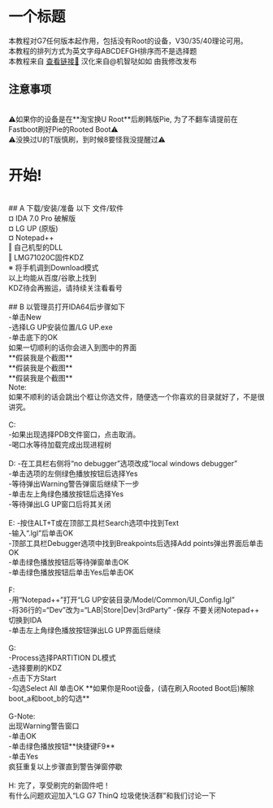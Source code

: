 # 一个标题
本教程对G7任何版本起作用，包括没有Root的设备，V30/35/40理论可用。 <br />
本教程的排列方式为英文字母ABCDEFGH排序而不是选择题 <br />
本教程来自 [查看链接🔗](https://forum.xda-developers.com/lg-g7-thinq/how-to/tutorial-install-korean-pie-kdz-g7-t3892700)  汉化来自@机智哒如如 由我修改发布 <br />
## 注意事项
 <br />
⚠如果你的设备是在**淘宝换U Root**后刷韩版Pie, 为了不翻车请提前在Fastboot刷好Pie的Rooted Boot⚠ <br />
⚠没换过U的T版慎刷，到时候8要怪我没提醒过⚠ <br />

# 开始!
<br />
## A
下载/安装/准备 以下 文件/软件 <br />
¤ IDA 7.0 Pro 破解版 <br />
¤ LG UP (原版) <br />
¤ Notepad++ <br />
‖ 自己机型的DLL <br />
‖ LMG71020C固件KDZ <br />
※ 将手机调到Download模式 <br />
以上均能从百度/谷歌上找到 <br />
KDZ待会再搬运，请持续关注看看号 <br />
 <br />
## B
以管理员打开IDA64后步骤如下 <br />
-单击New <br />
-选择LG UP安装位置/LG UP.exe <br />
-单击底下的OK <br />
如果一切顺利的话你会进入到图中的界面 <br />
**假装我是个截图** <br />
**假装我是个截图** <br />
**假装我是个截图** <br />
Note: <br />
如果不顺利的话会跳出个框让你选文件，随便选一个你喜欢的目录就好了，不是很讲究。 <br />
 <br />
C: <br />
-如果出现选择PDB文件窗口，点击取消。 <br />
-喝口水等待加载完成出现进程树 <br />
 <br />
D:
-在工具栏右侧将“no debugger”选项改成“local windows debugger” <br />
-单击选项的左侧绿色播放按钮后选择Yes <br />
-等待弹出Warning警告弹窗后继续下一步 <br />
-单击左上角绿色播放按钮后选择Yes <br />
-等待弹出LG UP窗口后将其关闭 <br />
 <br />
E:
-按住ALT+T或在顶部工具栏Search选项中找到Text <br />
-输入“.lgl”后单击OK <br />
-顶部工具栏Debugger选项中找到Breakpoints后选择Add points弹出界面后单击OK <br />
-单击绿色播放按钮后等待弹窗单击OK <br />
-单击绿色播放按钮后单击Yes后单击OK <br />
 <br />
F: <br />
-用“Notepad++”打开“LG UP安装目录/Model/Common/UI_Config.lgl” <br />
-将36行的=“Dev”改为=“LAB|Store|Dev|3rdParty”
-保存 不要关闭Notepad++ 切换到IDA <br />
-单击左上角绿色播放按钮弹出LG UP界面后继续 <br />
 <br />
G: <br />
-Process选择PARTITION DL模式 <br />
-选择要刷的KDZ <br />
-点击下方Start <br />
-勾选Select All 单击OK
**如果你是Root设备，(请在刷入Rooted Boot后)解除boot_a和boot_b的勾选** <br />
 <br />
G-Note: <br />
出现Warning警告窗口 <br />
-单击OK <br />
-单击绿色播放按钮**快捷键F9** <br />
-单击Yes <br />
疯狂重复以上步骤直到警告弹窗停歇 <br />
 <br />
H: 
完了，享受刷完的新固件吧！ <br />
有什么问题欢迎加入“LG G7 ThinQ 垃圾佬快活群”和我们讨论一下
